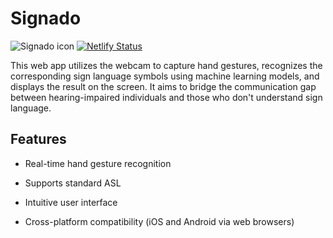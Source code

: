 # Signado

![Signado icon](https://signado.tech/android-chrome-192x192.png) [![Netlify Status](https://api.netlify.com/api/v1/badges/16a5ca5d-eac3-4552-8dfd-b36396947af1/deploy-status)](https://app.netlify.com/sites/signado/deploys)

This web app utilizes the webcam to capture hand gestures, recognizes the corresponding sign language symbols using machine learning models, and displays the result on the screen. It aims to bridge the communication gap between hearing-impaired individuals and those who don't understand sign language.

## Features

- Real-time hand gesture recognition

- Supports standard ASL

- Intuitive user interface

- Cross-platform compatibility (iOS and Android via web browsers)

